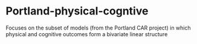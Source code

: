 # Portland-physical-cogntive
Focuses on the subset of models (from the Portland CAR project) in which physical and cognitive outcomes form a bivariate linear structure
